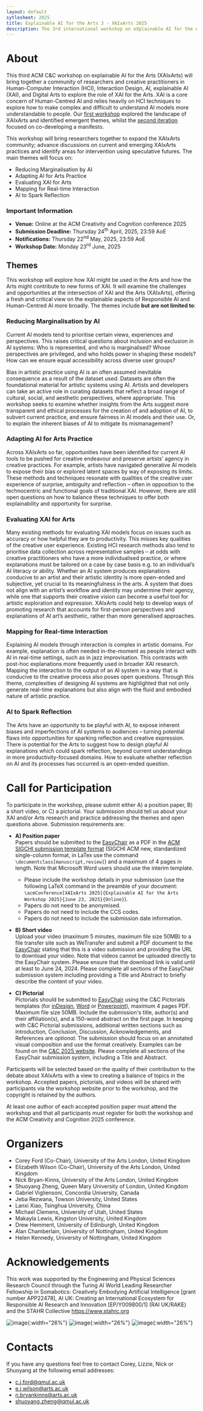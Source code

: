 ```yaml
---
layout: default
sytlesheet: 2025
title: Explainable AI for the Arts 3 - XAIxArts 2025
description: The 3rd international workshop on eXplainable AI for the Arts at the ACM Creativity and Cognition Conference 2025.
---
```


<!-- > **Update:** Submissions are now closed for the workshop. Conference attendees are welcome to register and participate in our workshop without making a submission, please register interest through the [conference website](https://cc.acm.org/2024/attend/#registration).   -->

# **About**
This third ACM C&C workshop on explainable AI for the Arts (XAIxArts) will bring together a community of researchers and creative practitioners in Human-Computer Interaction (HCI), Interaction Design, AI, explainable AI (XAI), and Digital Arts to explore the role of XAI for the Arts. XAI is a core concern of Human-Centred AI and relies heavily on HCI techniques to explore how to make complex and difficult to understand AI models more understandable to people. Our [first workshop](./2023) explored the landscape of XAIxArts and identified emergent themes, whilst the [second iteration](./2024) focused on co-developing a manifesto. 

This workshop will bring researchers together to expand the XAIxArts community; advance discussions on current and emerging XAIxArts practices and identify areas for intervention using speculative futures. The main themes will focus on:  
* Reducing Marginalisation by AI
* Adapting AI for Arts Practice
* Evaluating XAI for Arts 
* Mapping for Real-time Interaction
* AI to Spark Reflection

### Important Information   
* **Venue:** Online at the ACM Creativity and Cognition conference 2025  
* **Submission Deadline:** Thursday 24<sup>th</sup> April, 2025, 23:59 AoE 
* **Notifications:** Thursday 22<sup>nd</sup> May, 2025, 23:59 AoE
* **Workshop Date:**  Monday 23<sup>rd</sup> June, 2025
<!-- **Workshop Date:** TBC **Venue:**  Online.  -->

<!-- The workshop takes place at C&amp;C conference venue. Please check the [workshop room information](https://programs.sigchi.org/c&c/2024/program/content/158027).    -->



<!-- The MSTeams meeting link:  
[https://bit.ly/XAIxArts2MSTeams](https://bit.ly/XAIxArts2MSTeams)  
MSTeam Meeting ID: 317 831 307 774  
Passcode: NTWukk   -->

<!-- ### Important Information   
* **Venue:** Hybrid (Chicago, IL, USA and Online)    
* **Submission Deadline:** <del>Thursday, 2<sup>nd</sup> May, 2024</del>  
* **Notifications:** <del>Thursday 16<sup>th</sup> May, 2024</del>
* **Camera-Ready Submission:** <del>Thursday 6<sup>th</sup> June, 2024</del>   
* **Video Submission:** <del>Tuesday 18<sup>th</sup> June, 2024</del>   
* **Workshop Date:** Sunday, 23<sup>rd</sup> June, 2024  

**C&C Conference attendees are welcome to participate in the workshop** - please register interest through the [conference website](https://cc.acm.org/2024/attend/#registration) and contact the workshop organisers with any questions.   --> 

## **Themes**

This workshop will explore how XAI might be used in the Arts and how the Arts might contribute to new forms of XAI. It will examine the challenges and opportunities at the intersection of XAI and the Arts (XAIxArts), offering a fresh and critical view on the explainable aspects of Responsible AI and Human-Centred AI more broadly. The themes include **but are not limited to**:  

### Reducing Marginalisation by AI

Current AI models tend to prioritise certain views, experiences and perspectives. This raises critical questions about inclusion and exclusion in AI systems: Who is represented, and who is marginalised? Whose perspectives are privileged, and who holds power in shaping these models? How can we ensure equal accessibility across diverse user groups?  

Bias in artistic practice using AI is an often assumed inevitable consequence as a result of the dataset used. Datasets
are often the foundational material for artistic systems using AI. Artists and developers can take an active role in curating datasets that reflect a broad range of cultural, social, and aesthetic perspectives, where appropriate. This workshop seeks to examine whether insights from the Arts suggest more transparent and ethical processes for the creation of and adoption of AI, to subvert current practice, and ensure fairness in AI models and their use. Or, to explain the inherent biases of AI to mitigate its mismanagement?


### Adapting AI for Arts Practice

Across XAIxArts so far, opportunities have been identified for current AI tools to be pushed for creative endeavour and preserve artists’ agency in creative practices. For example, artists have navigated generative AI models to expose their bias or explored latent spaces by way of exposing its limits. These methods and techniques resonate with qualities of the creative user experience of surprise, ambiguity and reflection – often in opposition to the technocentric and functional goals of traditional XAI. However, there are still open questions on how to balance these techniques to offer both explainability and opportunity for surprise.


### Evaluating XAI for Arts 

Many existing methods for evaluating XAI models focus on issues such as accuracy or how helpful they are to productivity. This misses key qualities of the creative user experience. Existing HCI research methods also tend
to prioritise data collection across representative samples – at odds with creative practitioners who have a more individualised practice, or where explanations must be tailored on a case by case basis e.g. to an individual’s AI literacy or ability. Whether an AI system produces explanations conducive to an artist and their artistic identity is more open-ended and subjective, yet crucial to its meaningfulness in the arts. A system that does not align with an artist’s workflow and identity may undermine their agency, while one that supports their creative vision can become a useful tool for artistic exploration and expression. XAIxArts could help to develop ways of promoting research that accounts for first-person perspectives and explanations of AI art’s aesthetic, rather than more generalised approaches.


### Mapping for Real-time Interaction

Explaining AI models through interaction is complex in artistic domains. For example, explanation is often needed in-the-moment as people interact with AI in real-time settings, such as in jazz improvisation. This contrasts with post-hoc explanations more frequently used in broader XAI research. Mapping the interaction to the output of an AI system
in a way that is conducive to the creative process also poses open questions.  Through this theme, complexities of designing AI systems are highlighted that not only generate real-time explanations but also align with the fluid and embodied nature of artistic practice.


### AI to Spark Reflection

The Arts have an opportunity to be playful with AI, to expose inherent biases and imperfections of AI systems to audiences – turning potential flaws into opportunities for sparking reflection and creative expression.  There is potential for the Arts to suggest how to design playful AI explanations which could spark reflection, beyond current understandings in more productivity-focused domains. How to evaluate whether reflection on AI and its processes has occurred is an open-ended question.


# **Call for Participation**  

To participate in the workshop, please submit either A) a position paper, B) a short video, or C) a pictorial. Your submission should tell us about your XAI and/or Arts research and practice addressing the themes and open questions above. Submission requirements are:  

* **A) Position paper**\
Papers should be submitted to the [EasyChair](https://easychair.org/conferences?conf=xaixarts2025) as a PDF in the [ACM SIGCHI submission template format](https://www.acm.org/publications/proceedings-template) (SIGCHI ACM new, standardized single-column format, in LaTex use the command `\documentclass[manuscript,review]`) and a maximum of 4 pages in length. Note that Microsoft Word users should use the interim template.
  * Please include the workshop details in your submission (use the following LaTeX command in the preamble of your document: `\acmConference[XAIxArts 2025]{Explainable AI for the Arts Workshop 2025}{June 23, 2025}{Online}`).  
  * Papers do not need to be anonymised.  
  * Papers do not need to include the CCS codes.  
  * Papers do not need to include the submission date information.  


* **B) Short video**\
Upload your video (maximum 5 minutes, maximum file size 50MB) to a file transfer site such as WeTransfer and submit a PDF document to the [EasyChair](https://easychair.org/conferences?conf=xaixarts2025) stating that this is a video submission and providing the URL to download your video. Note that videos cannot be uploaded directly to the EasyChair system. Please ensure that the download link is valid until at least to June 24, 2024. Please complete all sections of the EasyChair submission system including providing a Title and Abstract to briefly describe the content of your video.

* **C) Pictorial**\
Pictorials should be submitted to [EasyChair](https://easychair.org/conferences?conf=xaixarts2025) using the C&C Pictorials templates (for [inDesign](https://www.dropbox.com/scl/fi/i3so7lro1e30pszznjns5/ACM_CC_Pictorials_inDesign_template_2024-Folder.zip?rlkey=rgt3e540325jt35i4h4ecguan&dl=0), [Word](https://www.dropbox.com/scl/fi/9xy15okrmuypmfpzy9pkq/ACMCC_2024_Pictorials_WORD_Template.docx?rlkey=os22ov5s5eutfs5yg4yv7j1by&dl=0) or [Powerpoint](https://www.dropbox.com/scl/fi/d9q65llbd68uyeh746byk/ACMCC_2024_Pictorials_PowerPoint_Template.pptx?rlkey=jsbt92t7x1t3v46twasvbq8mj&dl=0)), maximum 4 pages PDF. Maximum file size 50MB. Include the submission's title, author(s) and their affiliation(s), and a 150-word abstract on the first page. In keeping with C&C Pictorial submissions, additional written sections such as Introduction, Conclusion, Discussion, Acknowledgements, and References are *optional*. The submission should focus on an annotated visual composition and use the format creatively. Examples can be found on the [C&C 2025 website](https://cc.acm.org/2025/pictorials/). Please complete all sections of the EasyChair submission system, including a Title and Abstract.  

Participants will be selected based on the quality of their contribution to the debate about XAIxArts with a view to creating a balance of topics in the workshop. Accepted papers, pictorials, and videos will be shared with participants via the workshop website prior to the workshop, and the copyright is retained by the authors.  

At least one author of each accepted position paper must attend the workshop and that all participants must register for both the workshop and the ACM Creativity and Cognition 2025 conference.  

<!-- # **Proceedings** -->
<!-- Proceedings of the workshop are available at [https://arxiv.org/abs/2406.14485](https://arxiv.org/abs/2406.14485) -->
<!-- Proceedings of the workshop will be published after the conference. -->

<!-- # **Schedule**  -->

<!-- Schedule for the workshop will be published soon. -->

<!-- **Sunday, 23<sup>rd</sup> June, 2024   Workshop Schedule**  
All times are displayed in workshop time zone (Chicago, IL. UTC -05:00)   

**09:00**  Arrival   

**09:30**  Welcome and ice breaker (15 mins)

**09:45**  Presentations group A + Q&A (10 min each) (60 mins)

 * Gayatri Raman and Erin Brady. <i>Exploring Use and Perceptions of Generative AI Art Tools by Blind Artists</i>  <a href="https://xaixarts.github.io/accepted-2024/Raman-XAIxArts-2024-paper.pdf">[pdf]</a>        
 * Jie Fu, Shun Fu and Mick Grierson. <i>Coral Model Generation from Single Images for Virtual Reality Applications</i>  <a href="https://xaixarts.github.io/accepted-2024/Fu-XAIxArts-2024-paper.pdf">[pdf]</a> <a href="https://xaixarts.github.io/accepted-2024/videos/Fu-XAIxArts-2024-video.mp4">[video]</a>    
 * Jia-Rey Chang. <i>Loki Test</i> <a href="https://xaixarts.github.io/accepted-2024/Chang-XAIxArts-2024-paper.pdf">[pdf]</a> <a href="https://xaixarts.github.io/accepted-2024/videos/Chang-XAIxArts-2024-video.mp4">[video 1]</a> <a href="https://xaixarts.github.io/accepted-2024/videos/Chang-XAIxArts-2024-video-presentation.mp4">[video 2]</a>    
 * Makayla Lewis. <i>Looking Back, Moving Forward: A First-Person Perspective Of How Past Generative Artificial Intelligence Encounters Shape Today's Creative Practice</i>  <a href="https://xaixarts.github.io/accepted-2024/Lewis-XAIxArts-2024-paper.pdf">[pdf]</a>    
 * Terence Broad. <i>Using Generative AI as an Artistic Material: A Hacker’s Guide</i>  <a href="https://xaixarts.github.io/accepted-2024/Broad-XAIxArts-2024-paper.pdf">[pdf]</a> <a href="https://xaixarts.github.io/accepted-2024/videos/Broad-XAIxArts-2024-video.mp4">[video]</a>    

**10:45**  Coffee break (15 mins)  

**11:00**  Brainstorm about XAIxArts themes (30 mins)  

**11:30**  Co-develop XAIxArts manifesto (30 mins)  

**12:00**  Plans for network and community e.g. edited book (30 mins)  

**12:30**  Lunch (90 mins)  

**14:00**  Presentations group B + Q&A (10 min each) (60 mins)  

 * Shuoyang Zheng, Anna Xambó Sedó and Nick Bryan-Kinns. <i>A Mapping Strategy for Interacting with Latent Audio Synthesis Using Artistic Materials</i> <a href="https://xaixarts.github.io/accepted-2024/Zheng-XAIxArts-2024-paper.pdf">[pdf]</a> <a href="https://xaixarts.github.io/accepted-2024/videos/Zheng-XAIxArts-2024-video.mp4">[video]</a>    
 * Simon Hutchinson. <i>Artificial Neurons for Music and Sound Design</i> <a href="https://xaixarts.github.io/accepted-2024/Hutchinson-XAIxArts-2024-paper.pdf">[pdf]</a> <a href="https://xaixarts.github.io/accepted-2024/videos/Hutchinson-XAIxArts-2024-video.mp4">[video]</a>     
 * Elizabeth Wilson, Deva Scubert, Mika Satomi, Alex McLean and Juan Felipe Amaya Gonzalez. <i>Embodied Exploration of Latent Spaces and Explainable AI</i>  <a href="https://xaixarts.github.io/accepted-2024/Wilson-XAIxArts-2024-paper.pdf">[pdf]</a> <a href="https://xaixarts.github.io/accepted-2024/videos/Wilson-XAIxArts-2024-video.mp4">[video]</a>    
 * Austin Tecks, Thomas Peschlow and Gabriel Vigliensoni. <i>Explainability Paths for Sustained Artistic Practice with AI</i>  <a href="https://xaixarts.github.io/accepted-2024/Tecks-XAIxArts-2024-paper.pdf">[pdf]</a> <a href="https://xaixarts.github.io/accepted-2024/videos/Tecks-XAIxArts-2024-video.mp4">[video]</a>    
 * Jesse Allison, Drew Farrar, Treya Nash, Carlos G. Román, Morgan Weeks and Fiona Xue Ju. <i>Play Me Something “Icy”: Practical Challenges, Explainability and the Semantic Gap in Generative AI Music</i>  <a href="https://xaixarts.github.io/accepted-2024/Allison-XAIxArts-2024-paper.pdf">[pdf]</a> <a href="https://xaixarts.github.io/accepted-2024/videos/Allison-XAIxArts-2024-video.mp4">[video]</a>    
 * Nick Bryan-Kinns and Zijin Li. <i>Reducing Barriers to the Use of Marginalised Music Genres in AI</i>  <a href="https://xaixarts.github.io/accepted-2024/Bryan-Kinns-XAIxArts-2024-paper.pdf">[pdf]</a> <a href="https://xaixarts.github.io/accepted-2024/videos/Bryan-Kinns-XAIxArts-2024-video.mp4">[video]</a>    

**15:00**  Coffee break (15 mins)

**15:15**  Brainstorm about XAIxArts themes (15 mins)

**15:30**  Co-develop XAIxArts manifesto (15 mins)

**15:45**  Plans for network and community e.g. edited book (15 mins)

**16:00**  Close    -->


<!-- # **Call for Participation**  

**Submissions are now closed for the workshop. Conference attendees are welcome to register and participate in our workshop without making a submission.**

At least one author of each accepted position paper must attend the workshop and that all participants must register for both the workshop and the ACM Creativity and Cognition 2024 conference.  

To participate in the workshop, please submit either A) a position paper, B) a short video, or C) a pictorial. Your submission should tell us about your XAI and/or Arts research and practice addressing the themes and open questions on the workshop website. Submission requirements are:  

* **A) Position paper**\
Papers should be submitted to the [EasyChair](https://easychair.org/conferences/?conf=xaixarts2024) as a PDF in the [ACM SIGCHI submission template format](https://www.acm.org/publications/proceedings-template) (SIGCHI ACM new, standardized single-column format, in LaTex use the command `\documentclass[manuscript]`) and a maximum of 4 pages in length. Note that Microsoft Word users should use the interim template.
  * Please include the workshop details in your submission (use the following LaTeX command in the preamble of your document: `\acmConference[XAIxArts 2024]{Explainable AI for the Arts Workshop 2024}{June 23, 2024}{Chicago, IL, United States}`).  
  * Papers do not need to be anonymised.  
  * Papers do not need to include the CCS codes.  
  * Papers do not need to include the submission date information.  


* **B) Short video**\
Upload your video (maximum 5 minutes, maximum file size 50MB) to a file transfer site such as WeTransfer and submit a PDF document to the [EasyChair](https://easychair.org/conferences/?conf=xaixarts2024) stating that this is a video submission and providing the URL to download your video. Note that videos cannot be uploaded directly to the EasyChair system. Please ensure that the download link is valid until at least to June 24, 2024. Please complete all sections of the EasyChair submission system including providing a Title and Abstract to briefly describe the content of your video.

* **C) Pictorial**\
Pictorials should be submitted to [EasyChair](https://easychair.org/conferences/?conf=xaixarts2024) using the C&C 2024 Pictorials template (for [inDesign](https://www.dropbox.com/scl/fi/i3so7lro1e30pszznjns5/ACM_CC_Pictorials_inDesign_template_2024-Folder.zip?rlkey=rgt3e540325jt35i4h4ecguan&dl=0), [Word](https://www.dropbox.com/scl/fi/9xy15okrmuypmfpzy9pkq/ACMCC_2024_Pictorials_WORD_Template.docx?rlkey=os22ov5s5eutfs5yg4yv7j1by&dl=0) or [Powerpoint](https://www.dropbox.com/scl/fi/d9q65llbd68uyeh746byk/ACMCC_2024_Pictorials_PowerPoint_Template.pptx?rlkey=jsbt92t7x1t3v46twasvbq8mj&dl=0)), maximum 4 pages PDF. Maximum file size 50MB. Include the submission's title, author(s) and their affiliation(s), and a 150-word abstract on the first page. In keeping with C&C Pictorial submissions, additional written sections such as Introduction, Conclusion, Discussion, Acknowledgements, and References are *optional*. The submission should focus on an annotated visual composition and use the format creatively. Examples can be found on the [C&C 2024 website](https://cc.acm.org/2024/pictorials/). Please complete all sections of the EasyChair submission system, including a Title and Abstract.  


Participants will be selected based on the quality of their contribution to the debate about XAIxArts with a view to creating a balance of topics in the workshop. Accepted papers, pictorials, and videos will be shared with participants via the workshop website prior to the workshop, and the copyright is retained by the authors.  
 -->

# **Organizers**

* Corey Ford (Co-Chair), University of the Arts London, United Kingdom
* Elizabeth Wilson (Co-Chair), University of the Arts London, United Kingdom
* Nick Bryan-Kinns, University of the Arts London, United Kingdom  
* Shuoyang Zheng, Queen Mary University of London, United Kingdom  
* Gabriel Vigliensoni, Concordia University, Canada  
* Jeba Rezwana, Towson University, United States 
* Lanxi Xiao, Tsinghua University, China   
* Michael Clemens, University of Utah, United States  
* Makayla Lewis, Kingston University, United Kingdom 
* Drew Hemment, University of Edinburgh, United Kingdom  
* Alan Chamberlain, University of Nottingham, United Kingdom 
* Helen Kennedy, University of Nottingham, United Kingdom  
  


# **Acknowledgements**
<!-- We would like to acknowledge the support of the Engineering and Physical Sciences Research Council - [grant number EP/T022493/1] Horizon: Trusted Data-Driven Products, [grant number EP/Y009800/1] AI UK: Creating an International Ecosystem for Responsible AI Research and Innovation & [grant number EP/V00784X/1] UKRI Trustworthy Autonomous Systems Hub. -->


This work was supported by the Engineering and Physical Sciences Research Council through the Turing AI World Leading Researcher Fellowship in Somabotics: Creatively Embodying Artificial Intelligence [grant number APP22478],  AI UK: Creating an International Ecosystem for Responsible AI Research and Innovation [EP/Y009800/1] (RAI UK/RAKE) and the STAHR Collective https://www.stahrc.org

![image](./assets/logos/Stahr_logo.jpeg){:width="26%"}
![image](./assets/logos/Soma%20Design.png){:width="26%"}
![image](./assets/logos/RAiUK_logo.png){:width="26%"}

<!-- 
![image](./assets/logos/logo_horizon.png){:width="32%"} ![image](./assets/logos/tas_logo.png){:width="40%"}![image](./assets/logos/RAiUK_logo.png){:width="26%"}  -->


# **Contacts**
If you have any questions feel free to contact Corey, Lizzie, Nick or Shuoyang at the following email addresses:

- c.j.ford@qmul.ac.uk  
- e.j.wilson@arts.ac.uk
- n.bryankinns@arts.ac.uk  
- shuoyang.zheng@qmul.ac.uk  


